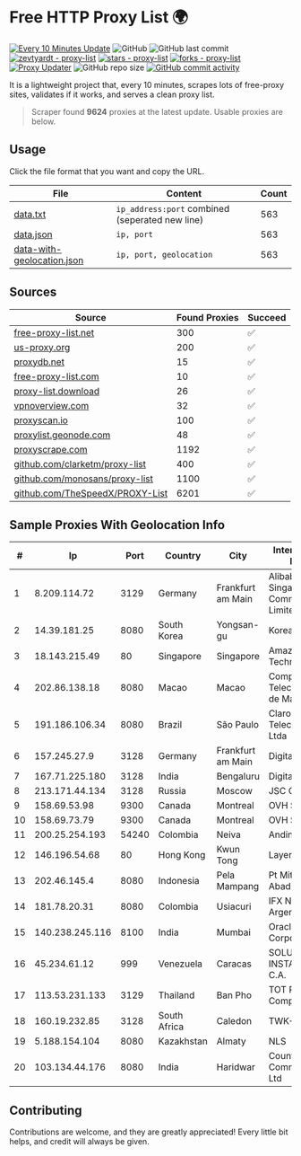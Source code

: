 
# Free HTTP Proxy List 🌍

[![Every 10 Minutes Update](https://github.com/mertguvencli/http-proxy-list/actions/workflows/main.yml/badge.svg?branch=main)](https://github.com/mertguvencli/http-proxy-list/actions/workflows/main.yml)
![GitHub](https://img.shields.io/github/license/mertguvencli/http-proxy-list)
![GitHub last commit](https://img.shields.io/github/last-commit/mertguvencli/http-proxy-list)
[![zevtyardt - proxy-list](https://img.shields.io/static/v1?label=zevtyardt&message=proxy-list&color=blue&logo=github)](https://github.com/zevtyardt/proxy-list "Go to GitHub repo")
[![stars - proxy-list](https://img.shields.io/github/stars/zevtyardt/proxy-list?style=social)](https://github.com/zevtyardt/proxy-list)
[![forks - proxy-list](https://img.shields.io/github/forks/zevtyardt/proxy-list?style=social)](https://github.com/zevtyardt/proxy-list)
[![Proxy Updater](https://github.com/zevtyardt/proxy-list/workflows/Proxy%20Updater/badge.svg)](https://github.com/zevtyardt/proxy-list/actions?query=workflow:"Proxy+Updater")
![GitHub repo size](https://img.shields.io/github/repo-size/zevtyardt/proxy-list)
[![GitHub commit activity](https://img.shields.io/github/commit-activity/m/zevtyardt/proxy-list?logo=commits)](https://github.com/zevtyardt/proxy-list/commits/main)

It is a lightweight project that, every 10 minutes, scrapes lots of free-proxy sites, validates if it works, and serves a clean proxy list.

> Scraper found **9624** proxies at the latest update. Usable proxies are below.

## Usage

Click the file format that you want and copy the URL.

|File|Content|Count|
|----|-------|-----|
|[data.txt](https://raw.githubusercontent.com/mertguvencli/http-proxy-list/main/proxy-list/data.txt)|`ip_address:port` combined (seperated new line)|563|
|[data.json](https://raw.githubusercontent.com/mertguvencli/http-proxy-list/main/proxy-list/data.json)|`ip, port`|563|
|[data-with-geolocation.json](https://raw.githubusercontent.com/mertguvencli/http-proxy-list/main/proxy-list/data-with-geolocation.json)|`ip, port, geolocation`|563|

## Sources

|Source|Found Proxies|Succeed|
|------|-------------|-------|
|[free-proxy-list.net](https://free-proxy-list.net)|300|✅|
|[us-proxy.org](https://www.us-proxy.org)|200|✅|
|[proxydb.net](http://proxydb.net)|15|✅|
|[free-proxy-list.com](https://free-proxy-list.com/?page=&port=&type%5B%5D=http&type%5B%5D=https&up_time=0&search=Search)|10|✅|
|[proxy-list.download](https://www.proxy-list.download/HTTP)|26|✅|
|[vpnoverview.com](https://vpnoverview.com/privacy/anonymous-browsing/free-proxy-servers)|32|✅|
|[proxyscan.io](https://www.proxyscan.io)|100|✅|
|[proxylist.geonode.com](https://proxylist.geonode.com/api/proxy-list?limit=300&page=1&sort_by=lastChecked&sort_type=desc&protocols=http,https)|48|✅|
|[proxyscrape.com](https://api.proxyscrape.com/v2/?request=displayproxies&protocol=http&timeout=10000&country=all&ssl=all&anonymity=all)|1192|✅|
|[github.com/clarketm/proxy-list](https://raw.githubusercontent.com/clarketm/proxy-list/master/proxy-list-raw.txt)|400|✅|
|[github.com/monosans/proxy-list](https://raw.githubusercontent.com/monosans/proxy-list/main/proxies/http.txt)|1100|✅|
|[github.com/TheSpeedX/PROXY-List](https://raw.githubusercontent.com/TheSpeedX/PROXY-List/master/http.txt)|6201|✅|


## Sample Proxies With Geolocation Info

|#|Ip|Port|Country|City|Internet Service Provider|
|-|--|----|-------|----|-------------------------|
|1|8.209.114.72|3129|Germany|Frankfurt am Main|Alibaba.com Singapore E-Commerce Private Limited|
|2|14.39.181.25|8080|South Korea|Yongsan-gu|Korea Telecom|
|3|18.143.215.49|80|Singapore|Singapore|Amazon Technologies Inc.|
|4|202.86.138.18|8080|Macao|Macao|Companhia de Telecomunicacoes de Macau|
|5|191.186.106.34|8080|Brazil|São Paulo|Claro NXT Telecomunicacoes Ltda|
|6|157.245.27.9|3128|Germany|Frankfurt am Main|DigitalOcean, LLC|
|7|167.71.225.180|3128|India|Bengaluru|DigitalOcean, LLC|
|8|213.171.44.134|3128|Russia|Moscow|JSC Comcor|
|9|158.69.53.98|9300|Canada|Montreal|OVH SAS|
|10|158.69.73.79|9300|Canada|Montreal|OVH SAS|
|11|200.25.254.193|54240|Colombia|Neiva|Andinet ON Line|
|12|146.196.54.68|80|Hong Kong|Kwun Tong|Layerstack Limited|
|13|202.46.145.4|8080|Indonesia|Pela Mampang|Pt Mithaharum Abadi|
|14|181.78.20.31|8080|Colombia|Usiacuri|IFX Networks Argentina S.R.L|
|15|140.238.245.116|8100|India|Mumbai|Oracle Corporation|
|16|45.234.61.12|999|Venezuela|Caracas|SOLUCIONES INSTALRED CH&C C.A.|
|17|113.53.231.133|3129|Thailand|Ban Pho|TOT Public Company Limited|
|18|160.19.232.85|3128|South Africa|Caledon|TWK-COMM|
|19|5.188.154.104|8080|Kazakhstan|Almaty|NLS|
|20|103.134.44.176|8080|India|Haridwar|Countrylink Communiction Pvt Ltd|



## Contributing

Contributions are welcome, and they are greatly appreciated! Every
little bit helps, and credit will always be given.

